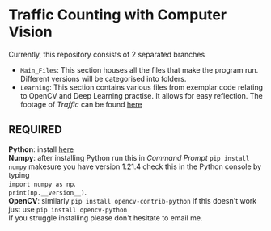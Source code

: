 # Traffic Counting with Computer Vision
Currently, this repository consists of 2 separated branches
- `Main_Files`: This section houses all the files that make the program run. Different versions will be categorised into folders.
- `Learning`: This section contains various files from exemplar code relating to OpenCV and Deep Learning practise. It allows for easy reflection.
The footage of _Traffic_ can be found [here](https://drive.google.com/drive/folders/1VTXwcydJPd81ZAMDuM_sng3yKgEDluhB?usp=sharing)

## REQUIRED
**Python**: install [here](https://www.python.org/downloads/)<br/>
**Numpy**: after installing Python run this in _Command Prompt_ `pip install numpy` makesure you have version 1.21.4 check this in the Python console by typing<br/>
`import numpy as np`.<br/>
`print(np.__version__)`.<br/>
**OpenCV**: similarly `pip install opencv-contrib-python` if this doesn't work just use `pip install opencv-python`<br/>
If you struggle installing please don't hesitate to email me.

